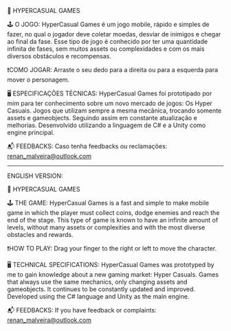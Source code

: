 🚀 HYPERCASUAL GAMES

🕹 O JOGO: HyperCasual Games é um jogo mobile, rápido e simples de fazer, no qual o jogador deve coletar moedas, desviar de inimigos e chegar ao final da fase. Esse tipo de jogo é conhecido por ter uma quantidade infinita de fases, sem muitos assets ou complexidades e com os mais diversos obstáculos e recompensas.

❗COMO JOGAR: Arraste o seu dedo para a direita ou para a esquerda para mover o personagem.

🖥 ESPECIFICAÇÕES TÉCNICAS: HyperCasual Games foi prototipado por mim para ter conhecimento sobre um novo mercado de jogos: Os Hyper Casuais. Jogos que utilizam sempre a mesma mecânica, trocando somente assets e gameobjects. Seguindo assim em constante atualização e melhorias. Desenvolvido utilizando a linguagem de C# e a Unity como engine principal.

📬 FEEDBACKS: Caso tenha feedbacks ou reclamações: renan_malveira@outlook.com

-----------------------------------------------------------------------------------------------------------------------------------------------------------------------

ENGLISH VERSION:

🚀 HYPERCASUAL GAMES

🕹 THE GAME: HyperCasual Games is a fast and simple to make mobile game in which the player must collect coins, dodge enemies and reach the end of the stage. This type of game is known to have an infinite amount of levels, without many assets or complexities and with the most diverse obstacles and rewards.

❗HOW TO PLAY: Drag your finger to the right or left to move the character.

🖥 TECHNICAL SPECIFICATIONS: HyperCasual Games was prototyped by me to gain knowledge about a new gaming market: Hyper Casuals. Games that always use the same mechanics, only changing assets and gameobjects. It continues to be constantly updated and improved. Developed using the C# language and Unity as the main engine.

📬 FEEDBACKS: If you have feedback or complaints: renan_malveira@outlook.com
